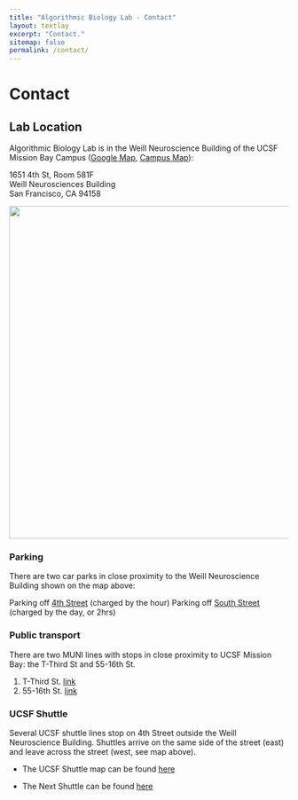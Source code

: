 ```yaml
---
title: "Algorithmic Biology Lab - Contact"
layout: textlay
excerpt: "Contact."
sitemap: false
permalink: /contact/
---
```


# Contact

## Lab Location

Algorithmic Biology Lab is in the Weill Neuroscience Building of the UCSF Mission Bay Campus ([Google Map](https://maps.app.goo.gl/pkbA2T2k6B4Qc3ci6), [Campus Map](https://pathway.ucsfmedicalcenter.org/images/190617_External_Route_Map_Mission_Bay_CMYK_NO_BLEED_REV9.pdf)):

1651 4th St, Room 581F<br />
Weill Neurosciences Building<br />
San Francisco, CA 94158

<img src="{{ site.url }}{{ site.baseurl }}/images/contactpic/map.png" style="width: 600px">

 
### Parking

There are two car parks in close proximity to the Weill Neuroscience Building shown on the map above:

Parking off [4th Street](https://www.google.com/maps/place/Third+Street+Garage/@37.768572,-122.38973,18z/data=!3m1!4b1!4m2!3m1!1s0x808f7fc58c60662d:0x6886a31478ecb0) (charged by the hour)
Parking off [South Street](https://www.google.com/maps/search/401+South+Street/@37.76892,-122.388106,19z/data=!3m1!4b1) (charged by the day, or 2hrs)
 
### Public transport
There are two MUNI lines with stops in close proximity to UCSF Mission Bay: the T-Third St and 55-16th St.

1. T-Third St. [link](https://www.sfmta.com/routes/t-third-street)
1. 55-16th St. [link](https://www.sfmta.com/routes/55-16th-street)
 
### UCSF Shuttle
Several UCSF shuttle lines stop on 4th Street outside the Weill Neuroscience Building. Shuttles arrive on the same side of the street (east) and leave across the street (west, see map above).

- The UCSF Shuttle map can be found [here](https://campuslifeserviceshome.ucsf.edu/transportation/shuttle)

- The Next Shuttle can be found [here](https://ucsf.tripshot.com/)

